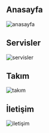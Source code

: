 ## Anasayfa  
![anasayfa](https://user-images.githubusercontent.com/74976052/129270088-bd58b75b-2e32-42e3-ba0d-e7d6e9396660.png)

## Servisler  
![servisler](https://user-images.githubusercontent.com/74976052/129270173-64ed308d-09b0-4d4a-aea7-d8bb79ebf85b.png)

## Takım  
![takım](https://user-images.githubusercontent.com/74976052/129270182-d197c5ff-c410-486a-bd01-f84f923b24d5.png)  

## İletişim  
![iletişim](https://user-images.githubusercontent.com/74976052/129270155-e2cca328-6dbc-421c-9b05-34ee942108ec.png)  
